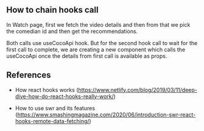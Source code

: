 ## How to chain hooks call

In Watch page, first we fetch the video details and then from that we pick the comedian id and then get the recommendations.

Both calls use useCocoApi hook. But for the second hook call to wait for the first call to complete, we are creating a new component which calls the useCocoApi once the details from first call is available as props.

## References

- How react hooks works (https://www.netlify.com/blog/2019/03/11/deep-dive-how-do-react-hooks-really-work/)

- How to use swr and its features (https://www.smashingmagazine.com/2020/06/introduction-swr-react-hooks-remote-data-fetching/)
